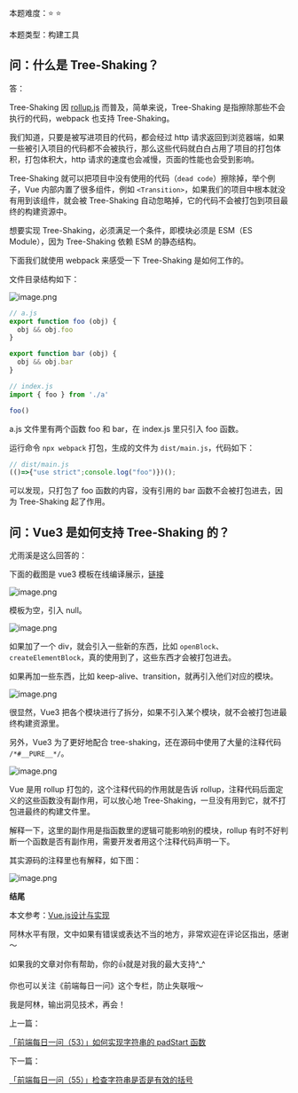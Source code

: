 本题难度：⭐ ⭐ 

本题类型：构建工具

## 问：什么是 Tree-Shaking？

答：

Tree-Shaking 因 [rollup.js](https://rollupjs.org/guide/zh/) 而普及，简单来说，Tree-Shaking 是指擦除那些不会执行的代码，webpack 也支持 Tree-Shaking。

我们知道，只要是被写进项目的代码，都会经过 http 请求返回到浏览器端，如果一些被引入项目的代码都不会被执行，那么这些代码就白白占用了项目的打包体积，打包体积大，http 请求的速度也会减慢，页面的性能也会受到影响。

Tree-Shaking 就可以把项目中没有使用的代码（`dead code`）擦除掉，举个例子，Vue 内部内置了很多组件，例如 `<Transition>`，如果我们的项目中根本就没有用到该组件，就会被 Tree-Shaking 自动忽略掉，它的代码不会被打包到项目最终的构建资源中。

想要实现 Tree-Shaking，必须满足一个条件，即模块必须是 ESM（ES Module），因为 Tree-Shaking 依赖 ESM 的静态结构。

下面我们就使用 webpack 来感受一下 Tree-Shaking 是如何工作的。

文件目录结构如下：

![image.png](https://p9-juejin.byteimg.com/tos-cn-i-k3u1fbpfcp/2de1c828f1d6425286a53ca7bc66b73e~tplv-k3u1fbpfcp-watermark.image?)

```js
// a.js
export function foo (obj) {
  obj && obj.foo
}

export function bar (obj) {
  obj && obj.bar
}
```

```js
// index.js
import { foo } from './a'

foo()
```

a.js 文件里有两个函数 foo 和 bar，在 index.js 里只引入 foo 函数。

运行命令 `npx webpack` 打包，生成的文件为 `dist/main.js`，代码如下：

```js
// dist/main.js
(()=>{"use strict";console.log("foo")})();
```

可以发现，只打包了 foo 函数的内容，没有引用的 bar 函数不会被打包进去，因为 Tree-Shaking 起了作用。

## 问：Vue3 是如何支持 Tree-Shaking 的？

尤雨溪是这么回答的：

下面的截图是 vue3 模板在线编译展示，[链接](https://vue-next-template-explorer.netlify.app/#eyJzcmMiOiIiLCJvcHRpb25zIjp7fX0=)

![image.png](https://p3-juejin.byteimg.com/tos-cn-i-k3u1fbpfcp/97297cb63dc0441685de278f1259157a~tplv-k3u1fbpfcp-watermark.image?)

模板为空，引入 null。


![image.png](https://p6-juejin.byteimg.com/tos-cn-i-k3u1fbpfcp/9bf6ca58e1f944faa7903a731d3d9155~tplv-k3u1fbpfcp-watermark.image?)

如果加了一个 div，就会引入一些新的东西，比如 `openBlock`、`createElementBlock`，真的使用到了，这些东西才会被打包进去。

如果再加一些东西，比如 keep-alive、transition，就再引入他们对应的模块。

![image.png](https://p6-juejin.byteimg.com/tos-cn-i-k3u1fbpfcp/cc0580eb6f3e462ab4d934851deee10e~tplv-k3u1fbpfcp-watermark.image?)

很显然，Vue3 把各个模块进行了拆分，如果不引入某个模块，就不会被打包进最终构建资源里。

另外，Vue3 为了更好地配合 tree-shaking，还在源码中使用了大量的注释代码 `/*#__PURE__*/`。


![image.png](https://p3-juejin.byteimg.com/tos-cn-i-k3u1fbpfcp/14baed7f968b42b6bcaece612f459712~tplv-k3u1fbpfcp-watermark.image?)

Vue 是用 rollup 打包的，这个注释代码的作用就是告诉 rollup，注释代码后面定义的这些函数没有副作用，可以放心地 Tree-Shaking，一旦没有用到它，就不打包进最终的构建文件里。

解释一下，这里的副作用是指函数里的逻辑可能影响别的模块，rollup 有时不好判断一个函数是否有副作用，需要开发者用这个注释代码声明一下。

其实源码的注释里也有解释，如下图：


![image.png](https://p9-juejin.byteimg.com/tos-cn-i-k3u1fbpfcp/b9fff9f7be434a6ea870470d1851bc57~tplv-k3u1fbpfcp-watermark.image?)

**结尾**

本文参考：[Vue.js设计与实现](https://book.douban.com/subject/35768338/)

阿林水平有限，文中如果有错误或表达不当的地方，非常欢迎在评论区指出，感谢～

如果我的文章对你有帮助，你的👍就是对我的最大支持^_^

你也可以关注《前端每日一问》这个专栏，防止失联哦～

我是阿林，输出洞见技术，再会！

上一篇：

[「前端每日一问（53）」如何实现字符串的 padStart 函数](https://github.com/wlllyfor/question-everyday/blob/main/Blog/53.%E5%A6%82%E4%BD%95%E5%AE%9E%E7%8E%B0%E5%AD%97%E7%AC%A6%E4%B8%B2%E7%9A%84%20padStart%20%E5%87%BD%E6%95%B0.md)

下一篇：

[「前端每日一问（55）」检查字符串是否是有效的括号](https://juejin.cn/editor/drafts/7088282851573137439)